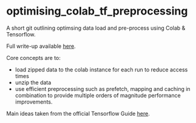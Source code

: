 # optimising_colab_tf_preprocessing
A short git outlining optimsing data load and pre-process using Colab &amp; Tensorflow.

Full write-up available <a href="#">here</a>.

Core concepts are to:
- load zipped data to the colab instance for each run to reduce access times
- unzip the data
- use efficient preprocessing such as prefetch, mapping and caching in combination to provide multiple orders of magnitude performance improvements.

Main ideas taken from the official Tensorflow Guide <a href="https://www.tensorflow.org/guide/data_performance">here</a>.
